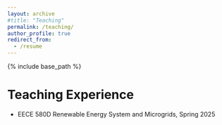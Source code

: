 ```yaml
---
layout: archive
#title: "Teaching"
permalink: /teaching/
author_profile: true
redirect_from:
  - /resume
---
```


{% include base_path %}

# Teaching Experience
* EECE 580D Renewable Energy System and Microgrids, Spring 2025
